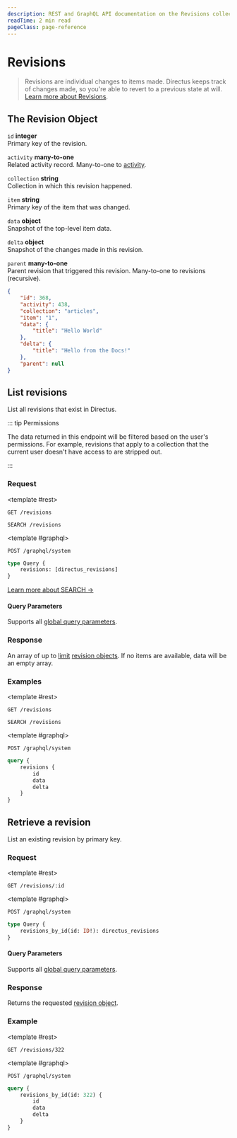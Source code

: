 ```yaml
---
description: REST and GraphQL API documentation on the Revisions collection in Directus.
readTime: 2 min read
pageClass: page-reference
---
```


# Revisions

> Revisions are individual changes to items made. Directus keeps track of changes made, so you're able to revert to a
> previous state at will. [Learn more about Revisions](/user-guide/overview/glossary#revisions).


## The Revision Object

`id` **integer**\
Primary key of the revision.

`activity` **many-to-one**\
Related activity record. Many-to-one to [activity](/reference/system/activity).

`collection` **string**\
Collection in which this revision happened.

`item` **string**\
Primary key of the item that was changed.

`data` **object**\
Snapshot of the top-level item data.

`delta` **object**\
Snapshot of the changes made in this revision.

`parent` **many-to-one**\
Parent revision that triggered this revision. Many-to-one to revisions (recursive).

```json
{
	"id": 368,
	"activity": 438,
	"collection": "articles",
	"item": "1",
	"data": {
		"title": "Hello World"
	},
	"delta": {
		"title": "Hello from the Docs!"
	},
	"parent": null
}
```


## List revisions

List all revisions that exist in Directus.

::: tip Permissions

The data returned in this endpoint will be filtered based on the user's permissions. For example, revisions that apply
to a collection that the current user doesn't have access to are stripped out.

:::

### Request

<SnippetToggler :choices="['REST', 'GraphQL', 'SDK']" label="API">

<template #rest>

`GET /revisions`

`SEARCH /revisions`
</template>

<template #graphql>

`POST /graphql/system`
```graphql
type Query {
	revisions: [directus_revisions]
}
```
</template>
</SnippetToggler>

[Learn more about SEARCH ->](/reference/introduction#search-http-method)

#### Query Parameters

Supports all [global query parameters](/reference/query).

### Response

An array of up to [limit](/reference/query#limit) [revision objects](#the-revision-object). If no items are available,
data will be an empty array.

### Examples

<SnippetToggler :choices="['REST', 'GraphQL', 'SDK']" label="API">

<template #rest>

`GET /revisions`

`SEARCH /revisions`
</template>

<template #graphql>

`POST /graphql/system`
```graphql
query {
	revisions {
		id
		data
		delta
	}
}
```
</template>
</SnippetToggler>


## Retrieve a revision

List an existing revision by primary key.

### Request

<SnippetToggler :choices="['REST', 'GraphQL', 'SDK']" label="API">

<template #rest>

`GET /revisions/:id`
</template>

<template #graphql>

`POST /graphql/system`
```graphql
type Query {
	revisions_by_id(id: ID!): directus_revisions
}
```
</template>
</SnippetToggler>

#### Query Parameters

Supports all [global query parameters](/reference/query).

### Response

Returns the requested [revision object](#the-revision-object).

### Example

<SnippetToggler :choices="['REST', 'GraphQL', 'SDK']" label="API">

<template #rest>

`GET /revisions/322`
</template>

<template #graphql>

`POST /graphql/system`
```graphql
query {
	revisions_by_id(id: 322) {
		id
		data
		delta
	}
}
```
</template>
</SnippetToggler>